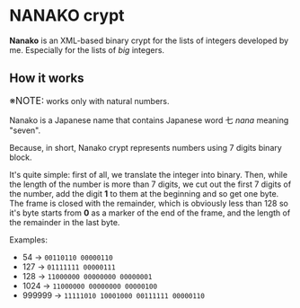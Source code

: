 # NANAKO crypt

**Nanako** is an XML-based binary crypt for the lists of integers developed by me. Especially for the lists of *big* integers.

## How it works

<big>※NOTE:</big> works only with natural numbers.

Nanako is a Japanese name that contains Japanese word 七 *nana* meaning "seven".

Because, in short, Nanako crypt represents numbers using 7 digits binary block.

It's quite simple: first of all, we translate the integer into binary. Then, while the length of the number is more than 7 digits, we cut out the first 7 digits of the number, add the digit **1** to them at the beginning and so get one byte. The frame is closed with the remainder, which is obviously less than 128 so it's byte starts from **0** as a marker of the end of the frame, and the length of the remainder in the last byte.

Examples:

- 54     -> `00110110 00000110`
- 127    -> `01111111 00000111`
- 128    -> `11000000 00000000 00000001`
- 1024   -> `11000000 00000000 00000100`
- 999999 -> `11111010 10001000 00111111 00000110`